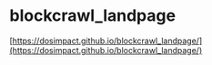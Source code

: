 # blockcrawl_landpage

[https://dosimpact.github.io/blockcrawl_landpage/](https://dosimpact.github.io/blockcrawl_landpage/)
